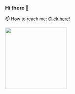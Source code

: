 ### Hi there 👋

<!--
**komen205/komen205** is a ✨ _special_ ✨ repository because its `README.md` (this file) appears on your GitHub profile.

Here are some ideas to get you started:

- 🔭 I’m currently working on ...
- 🌱 I’m currently learning ...
- 👯 I’m looking to collaborate on ...
- 🤔 I’m looking for help with ...
- 💬 Ask me about ...
- 😄 Pronouns: ...
- ⚡ Fun fact: ...
-->

 📫 How to reach me: <a href="https://www.linkedin.com/in/nuno-silva-6b82ab192/">Click here!</a>

<img src="https://raw.githubusercontent.com/abhisheknaiidu/abhisheknaiidu/master/code.gif" width="200px">
